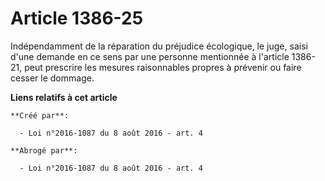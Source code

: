 # Article 1386-25

Indépendamment de la réparation du préjudice écologique, le juge, saisi d'une demande en ce sens par une personne mentionnée
à l'article 1386-21, peut prescrire les mesures raisonnables propres à prévenir ou faire cesser le dommage.

**Liens relatifs à cet article**

	**Créé par**:

	  - Loi n°2016-1087 du 8 août 2016 - art. 4

	**Abrogé par**:

	  - Loi n°2016-1087 du 8 août 2016 - art. 4
